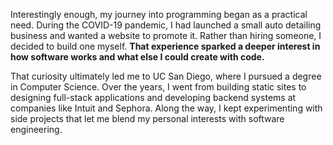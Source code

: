 Interestingly enough, my journey into programming began as a practical need. During the COVID-19 pandemic, I had launched a small auto detailing business and wanted a website to promote it. Rather than hiring someone, I decided to build one myself. **That experience sparked a deeper interest in how software works and what else I could create with code.**

That curiosity ultimately led me to UC San Diego, where I pursued a degree in Computer Science. Over the years, I went from building static sites to designing full-stack applications and developing backend systems at companies like Intuit and Sephora. Along the way, I kept experimenting with side projects that let me blend my personal interests with software engineering.